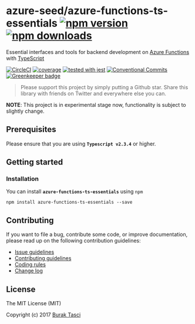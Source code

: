 # azure-seed/azure-functions-ts-essentials [![npm version](https://badge.fury.io/js/azure-functions-ts-essentials.svg)](https://www.npmjs.com/package/azure-functions-ts-essentials) [![npm downloads](https://img.shields.io/npm/dm/azure-functions-ts-essentials.svg)](https://www.npmjs.com/package/azure-functions-ts-essentials)
Essential interfaces and tools for backend development on [Azure Functions] with [TypeScript]

[![CircleCI](https://circleci.com/gh/azure-seed/azure-functions-ts-essentials.svg?style=shield)](https://circleci.com/gh/azure-seed/azure-functions-ts-essentials)
[![coverage](https://codecov.io/github/azure-seed/azure-functions-ts-essentials/coverage.svg?branch=master)](https://codecov.io/gh/azure-seed/azure-functions-ts-essentials)
[![tested with jest](https://img.shields.io/badge/tested_with-jest-99424f.svg)](https://github.com/facebook/jest)
[![Conventional Commits](https://img.shields.io/badge/Conventional%20Commits-1.0.0-yellow.svg)](https://conventionalcommits.org)
[![Greenkeeper badge](https://badges.greenkeeper.io/azure-seed/azure-functions-ts-essentials.svg)](https://greenkeeper.io/)

> Please support this project by simply putting a Github star. Share this library with friends on Twitter and everywhere else you can.

**NOTE**: This project is in experimental stage now, functionality is subject to slightly change.

## <a name="prerequisites"></a> Prerequisites
Please ensure that you are using **`Typescript v2.3.4`** or higher.

## <a name="getting-started"> Getting started
### <a name="installation"> Installation
You can install **`azure-functions-ts-essentials`** using `npm`

```
npm install azure-functions-ts-essentials --save
```

## <a name="contributing"></a> Contributing
If you want to file a bug, contribute some code, or improve documentation, please read up on the following contribution guidelines:
- [Issue guidelines](CONTRIBUTING.md#submit)
- [Contributing guidelines](CONTRIBUTING.md)
- [Coding rules](CONTRIBUTING.md#rules)
- [Change log](CHANGELOG.md)

## <a name="license"></a> License
The MIT License (MIT)

Copyright (c) 2017 [Burak Tasci]

[Azure Functions]: https://azure.microsoft.com/en-us/services/functions
[TypeScript]: https://github.com/Microsoft/TypeScript
[Burak Tasci]: https://github.com/fulls1z3
